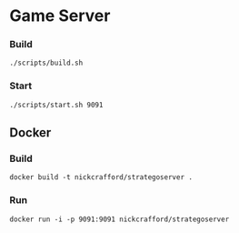# Game Server

### Build
```
./scripts/build.sh
```

### Start
```
./scripts/start.sh 9091
```

## Docker

### Build
```
docker build -t nickcrafford/strategoserver .
```

### Run
```
docker run -i -p 9091:9091 nickcrafford/strategoserver
```
